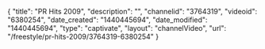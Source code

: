 {
    "title": "PR Hits 2009",
    "description": "",
    "channelid": "3764319",
    "videoid": "6380254",
    "date_created": "1440445694",
    "date_modified": "1440445694",
    "type": "captivate",
    "layout": "channelVideo",
    "url": "\/freestyle\/pr-hits-2009\/3764319-6380254"
}
